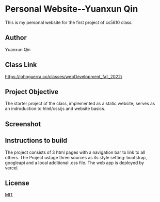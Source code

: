 # Personal Website--Yuanxun Qin

This is my personal website for the first project of cs5610 class.

## Author

Yuanxun Qin

## Class Link

<https://johnguerra.co/classes/webDevelopment_fall_2022/>

## Project Objective

The starter project of the class, implemented as a static website, serves as an indroduction to html/css/js and website basics.

## Screenshot


## Instructions to build

The project consists of 3 html pages with a navigation bar to link to all others.
The Project ustage three sources as its style setting: bootstrap, googleapi and a local additional .css file.
The web app is deployed by vercel.

## License

[MIT](https://choosealicense.com/licenses/mit/)
